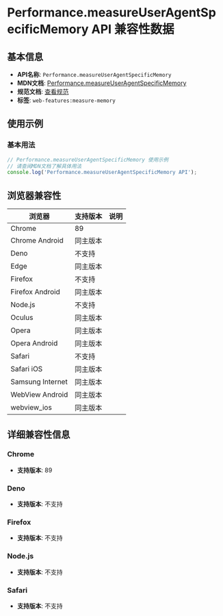 # Performance.measureUserAgentSpecificMemory API 兼容性数据

## 基本信息

- **API名称**: `Performance.measureUserAgentSpecificMemory`
- **MDN文档**: [Performance.measureUserAgentSpecificMemory](https://developer.mozilla.org/docs/Web/API/Performance/measureUserAgentSpecificMemory)
- **规范文档**: [查看规范](https://wicg.github.io/performance-measure-memory/#ref-for-dom-performance-measureuseragentspecificmemory⑤)
- **标签**: `web-features:measure-memory`

## 使用示例

### 基本用法

```javascript
// Performance.measureUserAgentSpecificMemory 使用示例
// 请查阅MDN文档了解具体用法
console.log('Performance.measureUserAgentSpecificMemory API');
```

## 浏览器兼容性

| 浏览器 | 支持版本 | 说明 |
|--------|----------|------|
| Chrome | 89 |  |
| Chrome Android | 同主版本 |  |
| Deno | 不支持 |  |
| Edge | 同主版本 |  |
| Firefox | 不支持 |  |
| Firefox Android | 同主版本 |  |
| Node.js | 不支持 |  |
| Oculus | 同主版本 |  |
| Opera | 同主版本 |  |
| Opera Android | 同主版本 |  |
| Safari | 不支持 |  |
| Safari iOS | 同主版本 |  |
| Samsung Internet | 同主版本 |  |
| WebView Android | 同主版本 |  |
| webview_ios | 同主版本 |  |

## 详细兼容性信息

### Chrome

- **支持版本**: 89

### Deno

- **支持版本**: 不支持

### Firefox

- **支持版本**: 不支持

### Node.js

- **支持版本**: 不支持

### Safari

- **支持版本**: 不支持

